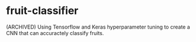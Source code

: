 # fruit-classifier
(ARCHIVED) Using Tensorflow and Keras hyperparameter tuning to create a CNN that can accuractely classify fruits.
